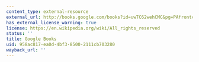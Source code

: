 ```yaml
---
content_type: external-resource
external_url: http://books.google.com/books?id=uwTC62wehCMC&pg=PAfrontcover
has_external_license_warning: true
license: https://en.wikipedia.org/wiki/All_rights_reserved
status: ''
title: Google Books
uid: 958ac817-ea0d-4bf3-8500-2111cb703280
wayback_url: ''
---
```

